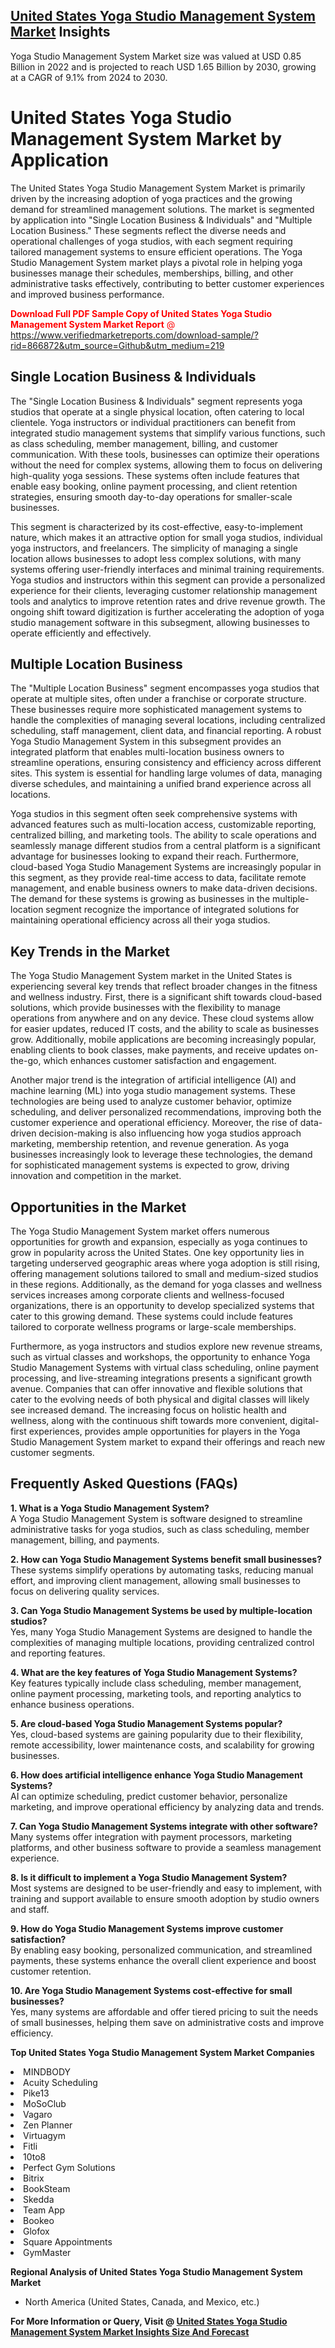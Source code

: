 <h2><a href="https://www.verifiedmarketreports.com/download-sample/?rid=866872&amp;utm_source=Github&amp;utm_medium=219" target="_blank">United States Yoga Studio Management System Market</a> Insights</h2><p>Yoga Studio Management System Market size was valued at USD 0.85 Billion in 2022 and is projected to reach USD 1.65 Billion by 2030, growing at a CAGR of 9.1% from 2024 to 2030.</p><p><h1>United States Yoga Studio Management System Market by Application</h1> <p>The United States Yoga Studio Management System Market is primarily driven by the increasing adoption of yoga practices and the growing demand for streamlined management solutions. The market is segmented by application into "Single Location Business & Individuals" and "Multiple Location Business." These segments reflect the diverse needs and operational challenges of yoga studios, with each segment requiring tailored management systems to ensure efficient operations. The Yoga Studio Management System market plays a pivotal role in helping yoga businesses manage their schedules, memberships, billing, and other administrative tasks effectively, contributing to better customer experiences and improved business performance.</p> <p><p><span class=""><span style="color: #ff0000;"><strong>Download Full PDF Sample Copy of United States Yoga Studio Management System Market Report</strong> @ </span><a href="https://www.verifiedmarketreports.com/download-sample/?rid=866872&amp;utm_source=Github&amp;utm_medium=219" target="_blank">https://www.verifiedmarketreports.com/download-sample/?rid=866872&amp;utm_source=Github&amp;utm_medium=219</a></span></p></p> <h2>Single Location Business & Individuals</h2> <p>The "Single Location Business & Individuals" segment represents yoga studios that operate at a single physical location, often catering to local clientele. Yoga instructors or individual practitioners can benefit from integrated studio management systems that simplify various functions, such as class scheduling, member management, billing, and customer communication. With these tools, businesses can optimize their operations without the need for complex systems, allowing them to focus on delivering high-quality yoga sessions. These systems often include features that enable easy booking, online payment processing, and client retention strategies, ensuring smooth day-to-day operations for smaller-scale businesses.</p> <p>This segment is characterized by its cost-effective, easy-to-implement nature, which makes it an attractive option for small yoga studios, individual yoga instructors, and freelancers. The simplicity of managing a single location allows businesses to adopt less complex solutions, with many systems offering user-friendly interfaces and minimal training requirements. Yoga studios and instructors within this segment can provide a personalized experience for their clients, leveraging customer relationship management tools and analytics to improve retention rates and drive revenue growth. The ongoing shift toward digitization is further accelerating the adoption of yoga studio management software in this subsegment, allowing businesses to operate efficiently and effectively.</p> <h2>Multiple Location Business</h2> <p>The "Multiple Location Business" segment encompasses yoga studios that operate at multiple sites, often under a franchise or corporate structure. These businesses require more sophisticated management systems to handle the complexities of managing several locations, including centralized scheduling, staff management, client data, and financial reporting. A robust Yoga Studio Management System in this subsegment provides an integrated platform that enables multi-location business owners to streamline operations, ensuring consistency and efficiency across different sites. This system is essential for handling large volumes of data, managing diverse schedules, and maintaining a unified brand experience across all locations.</p> <p>Yoga studios in this segment often seek comprehensive systems with advanced features such as multi-location access, customizable reporting, centralized billing, and marketing tools. The ability to scale operations and seamlessly manage different studios from a central platform is a significant advantage for businesses looking to expand their reach. Furthermore, cloud-based Yoga Studio Management Systems are increasingly popular in this segment, as they provide real-time access to data, facilitate remote management, and enable business owners to make data-driven decisions. The demand for these systems is growing as businesses in the multiple-location segment recognize the importance of integrated solutions for maintaining operational efficiency across all their yoga studios.</p> <h2>Key Trends in the Market</h2> <p>The Yoga Studio Management System market in the United States is experiencing several key trends that reflect broader changes in the fitness and wellness industry. First, there is a significant shift towards cloud-based solutions, which provide businesses with the flexibility to manage operations from anywhere and on any device. These cloud systems allow for easier updates, reduced IT costs, and the ability to scale as businesses grow. Additionally, mobile applications are becoming increasingly popular, enabling clients to book classes, make payments, and receive updates on-the-go, which enhances customer satisfaction and engagement.</p> <p>Another major trend is the integration of artificial intelligence (AI) and machine learning (ML) into yoga studio management systems. These technologies are being used to analyze customer behavior, optimize scheduling, and deliver personalized recommendations, improving both the customer experience and operational efficiency. Moreover, the rise of data-driven decision-making is also influencing how yoga studios approach marketing, membership retention, and revenue generation. As yoga businesses increasingly look to leverage these technologies, the demand for sophisticated management systems is expected to grow, driving innovation and competition in the market.</p> <h2>Opportunities in the Market</h2> <p>The Yoga Studio Management System market offers numerous opportunities for growth and expansion, especially as yoga continues to grow in popularity across the United States. One key opportunity lies in targeting underserved geographic areas where yoga adoption is still rising, offering management solutions tailored to small and medium-sized studios in these regions. Additionally, as the demand for yoga classes and wellness services increases among corporate clients and wellness-focused organizations, there is an opportunity to develop specialized systems that cater to this growing demand. These systems could include features tailored to corporate wellness programs or large-scale memberships.</p> <p>Furthermore, as yoga instructors and studios explore new revenue streams, such as virtual classes and workshops, the opportunity to enhance Yoga Studio Management Systems with virtual class scheduling, online payment processing, and live-streaming integrations presents a significant growth avenue. Companies that can offer innovative and flexible solutions that cater to the evolving needs of both physical and digital classes will likely see increased demand. The increasing focus on holistic health and wellness, along with the continuous shift towards more convenient, digital-first experiences, provides ample opportunities for players in the Yoga Studio Management System market to expand their offerings and reach new customer segments.</p> <h2>Frequently Asked Questions (FAQs)</h2> <p><strong>1. What is a Yoga Studio Management System?</strong><br> A Yoga Studio Management System is software designed to streamline administrative tasks for yoga studios, such as class scheduling, member management, billing, and payments.</p> <p><strong>2. How can Yoga Studio Management Systems benefit small businesses?</strong><br> These systems simplify operations by automating tasks, reducing manual effort, and improving client management, allowing small businesses to focus on delivering quality services.</p> <p><strong>3. Can Yoga Studio Management Systems be used by multiple-location studios?</strong><br> Yes, many Yoga Studio Management Systems are designed to handle the complexities of managing multiple locations, providing centralized control and reporting features.</p> <p><strong>4. What are the key features of Yoga Studio Management Systems?</strong><br> Key features typically include class scheduling, member management, online payment processing, marketing tools, and reporting analytics to enhance business operations.</p> <p><strong>5. Are cloud-based Yoga Studio Management Systems popular?</strong><br> Yes, cloud-based systems are gaining popularity due to their flexibility, remote accessibility, lower maintenance costs, and scalability for growing businesses.</p> <p><strong>6. How does artificial intelligence enhance Yoga Studio Management Systems?</strong><br> AI can optimize scheduling, predict customer behavior, personalize marketing, and improve operational efficiency by analyzing data and trends.</p> <p><strong>7. Can Yoga Studio Management Systems integrate with other software?</strong><br> Many systems offer integration with payment processors, marketing platforms, and other business software to provide a seamless management experience.</p> <p><strong>8. Is it difficult to implement a Yoga Studio Management System?</strong><br> Most systems are designed to be user-friendly and easy to implement, with training and support available to ensure smooth adoption by studio owners and staff.</p> <p><strong>9. How do Yoga Studio Management Systems improve customer satisfaction?</strong><br> By enabling easy booking, personalized communication, and streamlined payments, these systems enhance the overall client experience and boost customer retention.</p> <p><strong>10. Are Yoga Studio Management Systems cost-effective for small businesses?</strong><br> Yes, many systems are affordable and offer tiered pricing to suit the needs of small businesses, helping them save on administrative costs and improve efficiency.</p> </p><p><strong>Top United States Yoga Studio Management System Market Companies</strong></p><div data-test-id=""><p><li>MINDBODY</li><li> Acuity Scheduling</li><li> Pike13</li><li> MoSoClub</li><li> Vagaro</li><li> Zen Planner</li><li> Virtuagym</li><li> Fitli</li><li> 10to8</li><li> Perfect Gym Solutions</li><li> Bitrix</li><li> BookSteam</li><li> Skedda</li><li> Team App</li><li> Bookeo</li><li> Glofox</li><li> Square Appointments</li><li> GymMaster</li></p><div><strong>Regional Analysis of&nbsp;United States Yoga Studio Management System Market</strong></div><ul><li dir="ltr"><p dir="ltr">North America&nbsp;(United States, Canada, and Mexico, etc.)</p></li></ul><p><strong>For More Information or Query, Visit @&nbsp;</strong><strong><a href="https://www.verifiedmarketreports.com/product/yoga-studio-management-system-market/?utm_source=Github&amp;utm_medium=219" target="_blank">United States Yoga Studio Management System Market Insights Size And Forecast</a></strong></p></div>
